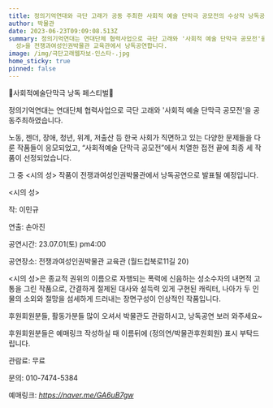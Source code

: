 ```yaml
---
title: 정의기억연대와 극단 고래가 공동 주최한 사회적 예술 단막극 공모전의 수상작 낭독공연
author: 박물관
date: 2023-06-23T09:09:08.513Z
summary: 정의기억연대는 연대단체 협력사업으로 극단 고래와 '사회적 예술 단막극 공모전'을 공동주최하였습니다. 수상작 세 작품 중 <시의
  성>을 전쟁과여성인권박물관 교육관에서 낭독공연합니다.
image: /img/극단고래웹자보-인스타-.jpg
home_sticky: true
pinned: false
---
```

🐳사회적예술단막극 낭독 페스티벌🐳





정의기억연대는 연대단체 협력사업으로 극단 고래와 '사회적 예술 단막극 공모전'을 공동주최하였습니다.

노동, 젠더, 장애, 청년, 위계, 저출산 등 한국 사회가 직면하고 있는 다양한 문제들을 다룬 작품들이 응모되었고, “사회적예술 단막극 공모전”에서 치열한 접전 끝에 최종 세 작품이 선정되었습니다.

그 중 <시의 성> 작품이 전쟁과여성인권박물관에서 낭독공연으로 발표될 예정입니다.





<시의 성>

작: 이민규

연출: 손아진

공연시간: 23.07.01(토) pm4:00

공연장소: 전쟁과여성인권박물관 교육관 (월드컵북로11길 20)





<시의 성>은 종교적 권위의 이름으로 자행되는 폭력에 신음하는 성소수자의 내면적 고통을 그린 작품으로, 간결하게 절제된 대사와 설득력 있게 구현된 캐릭터, 나아가 두 인물의 소외와 절망을 섬세하게 드러내는 장면구성이 인상적인 작품입니다.





후원회원분들, 활동가분들 많이 오셔서 박물관도 관람하시고, 낭독공연 보러 와주세요~

후원회원분들은 예매링크 작성하실 때 이름뒤에 (정의연/박물관후원회원) 표시 부탁드립니다.





관람료: 무료

문의: 010-7474-5384

예매링크: *<https://naver.me/GA6uB7gw>*